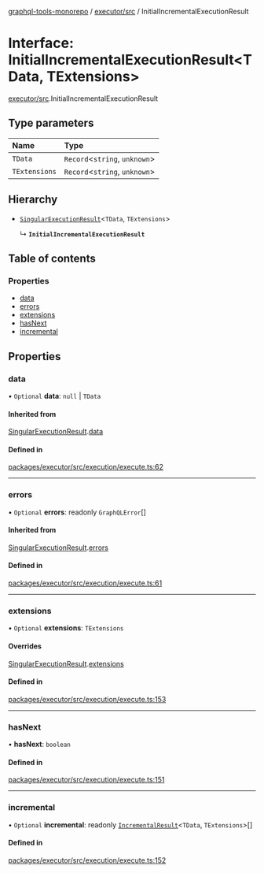 [graphql-tools-monorepo](../README) / [executor/src](../modules/executor_src) /
InitialIncrementalExecutionResult

# Interface: InitialIncrementalExecutionResult<TData, TExtensions\>

[executor/src](../modules/executor_src).InitialIncrementalExecutionResult

## Type parameters

| Name          | Type                           |
| :------------ | :----------------------------- |
| `TData`       | `Record`\<`string`, `unknown`> |
| `TExtensions` | `Record`\<`string`, `unknown`> |

## Hierarchy

- [`SingularExecutionResult`](executor_src.SingularExecutionResult)\<`TData`, `TExtensions`>

  ↳ **`InitialIncrementalExecutionResult`**

## Table of contents

### Properties

- [data](executor_src.InitialIncrementalExecutionResult#data)
- [errors](executor_src.InitialIncrementalExecutionResult#errors)
- [extensions](executor_src.InitialIncrementalExecutionResult#extensions)
- [hasNext](executor_src.InitialIncrementalExecutionResult#hasnext)
- [incremental](executor_src.InitialIncrementalExecutionResult#incremental)

## Properties

### data

• `Optional` **data**: `null` \| `TData`

#### Inherited from

[SingularExecutionResult](executor_src.SingularExecutionResult).[data](executor_src.SingularExecutionResult#data)

#### Defined in

[packages/executor/src/execution/execute.ts:62](https://github.com/ardatan/graphql-tools/blob/master/packages/executor/src/execution/execute.ts#L62)

---

### errors

• `Optional` **errors**: readonly `GraphQLError`[]

#### Inherited from

[SingularExecutionResult](executor_src.SingularExecutionResult).[errors](executor_src.SingularExecutionResult#errors)

#### Defined in

[packages/executor/src/execution/execute.ts:61](https://github.com/ardatan/graphql-tools/blob/master/packages/executor/src/execution/execute.ts#L61)

---

### extensions

• `Optional` **extensions**: `TExtensions`

#### Overrides

[SingularExecutionResult](executor_src.SingularExecutionResult).[extensions](executor_src.SingularExecutionResult#extensions)

#### Defined in

[packages/executor/src/execution/execute.ts:153](https://github.com/ardatan/graphql-tools/blob/master/packages/executor/src/execution/execute.ts#L153)

---

### hasNext

• **hasNext**: `boolean`

#### Defined in

[packages/executor/src/execution/execute.ts:151](https://github.com/ardatan/graphql-tools/blob/master/packages/executor/src/execution/execute.ts#L151)

---

### incremental

• `Optional` **incremental**: readonly
[`IncrementalResult`](../modules/executor_src#incrementalresult)\<`TData`, `TExtensions`>[]

#### Defined in

[packages/executor/src/execution/execute.ts:152](https://github.com/ardatan/graphql-tools/blob/master/packages/executor/src/execution/execute.ts#L152)
